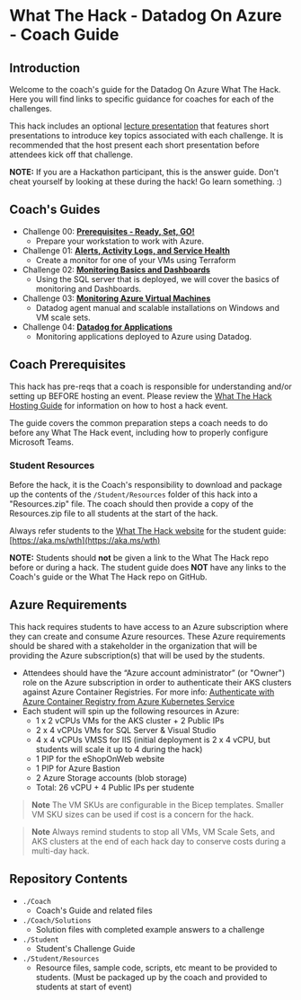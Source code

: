 # What The Hack - Datadog On Azure - Coach Guide

## Introduction

Welcome to the coach's guide for the Datadog On Azure What The Hack. Here you will find links to specific guidance for coaches for each of the challenges.

This hack includes an optional [lecture presentation](Lectures.pptx?raw=true) that features short presentations to introduce key topics associated with each challenge. It is recommended that the host present each short presentation before attendees kick off that challenge.

**NOTE:** If you are a Hackathon participant, this is the answer guide. Don't cheat yourself by looking at these during the hack! Go learn something. :)

## Coach's Guides

- Challenge 00: **[Prerequisites - Ready, Set, GO!](./Solution-00.md)**
	 - Prepare your workstation to work with Azure.
- Challenge 01: **[Alerts, Activity Logs, and Service Health](./Solution-01.md)**
	 - Create a monitor for one of your VMs using Terraform
- Challenge 02: **[Monitoring Basics and Dashboards](./Solution-02.md)**
	 - Using the SQL server that is deployed, we will cover the basics of monitoring and Dashboards.
- Challenge 03: **[Monitoring Azure Virtual Machines](./Solution-03.md)**
	 - Datadog agent manual and scalable installations on Windows and VM scale sets.
- Challenge 04: **[Datadog for Applications](./Solution-04.md)**
	 - Monitoring applications deployed to Azure using Datadog. 


## Coach Prerequisites

This hack has pre-reqs that a coach is responsible for understanding and/or setting up BEFORE hosting an event. Please review the [What The Hack Hosting Guide](https://aka.ms/wthhost) for information on how to host a hack event.

The guide covers the common preparation steps a coach needs to do before any What The Hack event, including how to properly configure Microsoft Teams.

### Student Resources

Before the hack, it is the Coach's responsibility to download and package up the contents of the `/Student/Resources` folder of this hack into a "Resources.zip" file. The coach should then provide a copy of the Resources.zip file to all students at the start of the hack.

Always refer students to the [What The Hack website](https://aka.ms/wth) for the student guide: [https://aka.ms/wth](https://aka.ms/wth)

**NOTE:** Students should **not** be given a link to the What The Hack repo before or during a hack. The student guide does **NOT** have any links to the Coach's guide or the What The Hack repo on GitHub.

## Azure Requirements

This hack requires students to have access to an Azure subscription where they can create and consume Azure resources. These Azure requirements should be shared with a stakeholder in the organization that will be providing the Azure subscription(s) that will be used by the students.

- Attendees should have the “Azure account administrator” (or "Owner") role on the Azure subscription in order to authenticate their AKS clusters against Azure Container Registries.  For more info: [Authenticate with Azure Container Registry from Azure Kubernetes Service](https://docs.microsoft.com/en-us/azure/aks/cluster-container-registry-integration)
- Each student will spin up the following resources in Azure:
	- 1 x 2 vCPUs VMs for the AKS cluster + 2 Public IPs
  - 2 x 4 vCPUs VMs for SQL Server & Visual Studio
  - 4 x 4 vCPUs VMSS for IIS (initial deployment is 2 x 4 vCPU, but students will scale it up to 4 during the hack)
  - 1 PIP for the eShopOnWeb website
  - 1 PIP for Azure Bastion
  - 2 Azure Storage accounts (blob storage)
  - Total: 26 vCPU + 4 Public IPs per studente

>**Note** The VM SKUs are configurable in the Bicep templates. Smaller VM SKU sizes can be used if cost is a concern for the hack.  

>**Note** Always remind students to stop all VMs, VM Scale Sets, and AKS clusters at the end of each hack day to conserve costs during a multi-day hack.

## Repository Contents

- `./Coach`
  - Coach's Guide and related files
- `./Coach/Solutions`
  - Solution files with completed example answers to a challenge
- `./Student`
  - Student's Challenge Guide
- `./Student/Resources`
  - Resource files, sample code, scripts, etc meant to be provided to students. (Must be packaged up by the coach and provided to students at start of event)
